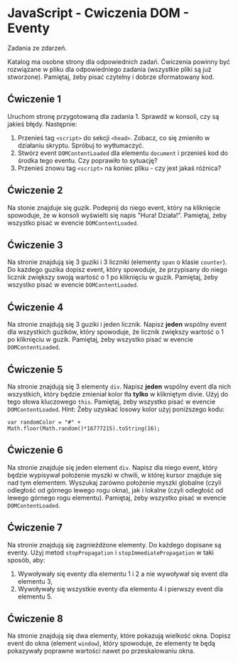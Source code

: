 # JavaScript - Cwiczenia DOM - Eventy

Zadania ze zdarzeń.

Katalog ma osobne strony dla odpowiednich zadań. 
Ćwiczenia powinny być rozwiązane w pliku dla odpowiedniego zadania (wszystkie pliki są już stworzone). 
Pamiętaj, żeby pisać czytelny i dobrze sformatowany kod. 

## Ćwiczenie 1
Uruchom stronę przygotowaną dla zadania 1. Sprawdź w konsoli, czy są jakieś błędy. Następnie:
  1. Przenieś tag ```<script>``` do sekcji ```<head>```. Zobacz, co się zmieniło w działaniu skryptu. Spróbuj to wytłumaczyć.
  2. Stwórz event ```DOMContentLoaded``` dla elementu ```document``` i przenieś kod do środka tego eventu. Czy poprawiło to sytuację?
  3. Przenieś znowu tag ```<script>``` na koniec pliku - czy jest jakaś różnica?

## Ćwiczenie 2
Na stonie znajduje się guzik. Podepnij do niego event, który na kliknięcie spowoduje, że w konsoli wyświelti się napis "Hura! Działa!".
Pamiętaj, żeby wszystko pisać w evencie ```DOMContentLoaded```.

## Ćwiczenie 3
Na stronie znajdują się 3 guziki i 3 liczniki (elementy ```span``` o klasie ```counter```). Do każdego guzika dopisz event, który spowoduje, że przypisany do niego licznik zwiększy swoją wartość o 1 po kliknięciu w guzik.
Pamiętaj, żeby wszystko pisać w evencie ```DOMContentLoaded```.

## Ćwiczenie 4
Na stronie znajdują się 3 guziki i jeden licznik. Napisz **jeden** wspólny event dla wszystkich guzików, który spowoduje, że licznik zwiększy wartość o 1 po kliknięciu w guzik.
Pamiętaj, żeby wszystko pisać w evencie ```DOMContentLoaded```. 

## Ćwiczenie 5
Na stronie znajdują się 3 elementy ```div```. Napisz **jeden** wspólny event dla nich wszystkich, który będzie zmieniał kolor tła **tylko** w klikniętym divie. Użyj do tego słowa kluczowego ```this```.
Pamiętaj, żeby wszystko pisać w evencie ```DOMContentLoaded```. 
Hint:
Żeby uzyskać losowy kolor użyj poniższego kodu:
```
var randomColor = "#" + Math.floor(Math.random()*16777215).toString(16);
```

## Ćwiczenie 6
Na stronie znajduje się jeden element ```div```. Napisz dla niego event, który będzie wypisywał położenie myszki w chwili, w której kursor znajduje się nad tym elementem.
Wyszukaj zarówno położenie myszki globalne (czyli odległość od górnego lewego rogu okna), jak i lokalne (czyli odległość od lewego górnego rogu elementu).
Pamiętaj, żeby wszystko pisać w evencie ```DOMContentLoaded```. 

## Ćwiczenie 7
Na stronie znajdują się zagnieżdżone elementy. Do każdego dopisane są eventy. Użyj metod ```stopPropagation``` i ```stopImmediatePropagation``` w taki sposób, aby:
  1. Wywoływały się eventy dla elementu 1 i 2 a nie wywoływał się event dla elementu 3,
  2. Wywoływały się wszystkie eventy dla elementu 4 i pierwszy event dla elementu 5.

## Ćwiczenie 8
Na stronie znajdują się dwa elementy, które pokazują wielkość okna. Dopisz event do okna (element ```window```), który spowoduje, że elementy te będą pokazywały poprawne wartości nawet po przeskalowaniu okna.
